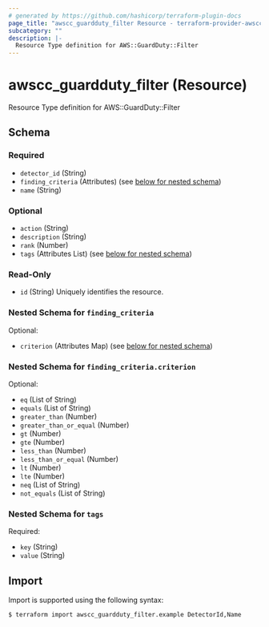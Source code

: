 ```yaml
---
# generated by https://github.com/hashicorp/terraform-plugin-docs
page_title: "awscc_guardduty_filter Resource - terraform-provider-awscc"
subcategory: ""
description: |-
  Resource Type definition for AWS::GuardDuty::Filter
---
```


# awscc_guardduty_filter (Resource)

Resource Type definition for AWS::GuardDuty::Filter



<!-- schema generated by tfplugindocs -->
## Schema

### Required

- `detector_id` (String)
- `finding_criteria` (Attributes) (see [below for nested schema](#nestedatt--finding_criteria))
- `name` (String)

### Optional

- `action` (String)
- `description` (String)
- `rank` (Number)
- `tags` (Attributes List) (see [below for nested schema](#nestedatt--tags))

### Read-Only

- `id` (String) Uniquely identifies the resource.

<a id="nestedatt--finding_criteria"></a>
### Nested Schema for `finding_criteria`

Optional:

- `criterion` (Attributes Map) (see [below for nested schema](#nestedatt--finding_criteria--criterion))

<a id="nestedatt--finding_criteria--criterion"></a>
### Nested Schema for `finding_criteria.criterion`

Optional:

- `eq` (List of String)
- `equals` (List of String)
- `greater_than` (Number)
- `greater_than_or_equal` (Number)
- `gt` (Number)
- `gte` (Number)
- `less_than` (Number)
- `less_than_or_equal` (Number)
- `lt` (Number)
- `lte` (Number)
- `neq` (List of String)
- `not_equals` (List of String)



<a id="nestedatt--tags"></a>
### Nested Schema for `tags`

Required:

- `key` (String)
- `value` (String)

## Import

Import is supported using the following syntax:

```shell
$ terraform import awscc_guardduty_filter.example DetectorId,Name
```
